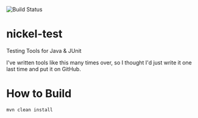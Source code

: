 ![Build Status](https://travis-ci.org/bredmold/nickel-test.svg?branch=master)

# nickel-test
Testing Tools for Java &amp; JUnit

I've written tools like this many times over, so I thought I'd just write it one last time and put it on GitHub.

# How to Build
```bash
mvn clean install
```
